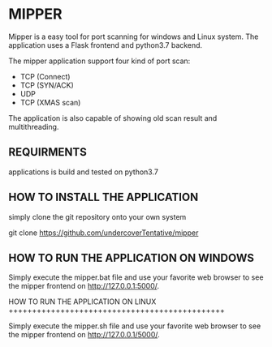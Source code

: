 

# MIPPER

Mipper is a easy tool for port scanning for windows
and Linux system. The application uses a Flask
frontend and python3.7 backend.

The mipper application support four kind of port
scan:
  - TCP (Connect)
  - TCP (SYN/ACK)
  - UDP
  - TCP (XMAS scan)

The application is also capable of showing old scan
result and multithreading.

## REQUIRMENTS

applications is build and tested on python3.7

## HOW TO INSTALL THE APPLICATION

simply clone the git repository onto your own
system

git clone https://github.com/undercoverTentative/mipper


## HOW TO RUN THE APPLICATION ON WINDOWS

Simply execute the mipper.bat file and use your
favorite web browser to see the mipper frontend
on http://127.0.0.1:5000/.


HOW TO RUN THE APPLICATION ON LINUX
++++++++++++++++++++++++++++++++++++++++++++++

Simply execute the mipper.sh file and use your
favorite web browser to see the mipper frontend
on http://127.0.0.1/5000/.
